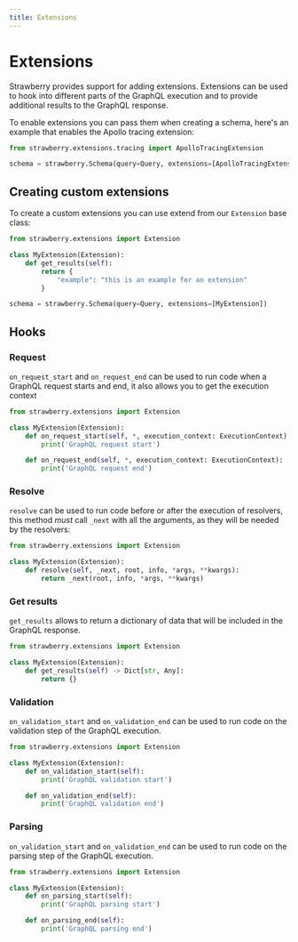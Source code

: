 ```yaml
---
title: Extensions
---
```


# Extensions

Strawberry provides support for adding extensions. Extensions can be used to
hook into different parts of the GraphQL execution and to provide additional
results to the GraphQL response.

To enable extensions you can pass them when creating a schema, here's an example
that enables the Apollo tracing extension:

```python
from strawberry.extensions.tracing import ApolloTracingExtension

schema = strawberry.Schema(query=Query, extensions=[ApolloTracingExtension])
```

## Creating custom extensions

To create a custom extensions you can use extend from our `Extension` base
class:

```python
from strawberry.extensions import Extension

class MyExtension(Extension):
    def get_results(self):
        return {
            "example": "this is an example for an extension"
        }

schema = strawberry.Schema(query=Query, extensions=[MyExtension])
```

## Hooks

### Request

`on_request_start` and `on_request_end` can be used to run code when a GraphQL
request starts and end, it also allows you to get the execution context

```python
from strawberry.extensions import Extension

class MyExtension(Extension):
    def on_request_start(self, *, execution_context: ExecutionContext):
        print('GraphQL request start')

    def on_request_end(self, *, execution_context: ExecutionContext):
        print('GraphQL request end')
```

### Resolve

`resolve` can be used to run code before or after the execution of resolvers,
this method _must_ call `_next` with all the arguments, as they will be needed
by the resolvers:

```python
from strawberry.extensions import Extension

class MyExtension(Extension):
    def resolve(self, _next, root, info, *args, **kwargs):
        return _next(root, info, *args, **kwargs)
```

### Get results

`get_results` allows to return a dictionary of data that will be included in the
GraphQL response.

```python
from strawberry.extensions import Extension

class MyExtension(Extension):
    def get_results(self) -> Dict[str, Any]:
        return {}
```

### Validation

`on_validation_start` and `on_validation_end` can be used to run code on the
validation step of the GraphQL execution.

```python
from strawberry.extensions import Extension

class MyExtension(Extension):
    def on_validation_start(self):
        print('GraphQL validation start')

    def on_validation_end(self):
        print('GraphQL validation end')
```

### Parsing

`on_validation_start` and `on_validation_end` can be used to run code on the
parsing step of the GraphQL execution.

```python
from strawberry.extensions import Extension

class MyExtension(Extension):
    def on_parsing_start(self):
        print('GraphQL parsing start')

    def on_parsing_end(self):
        print('GraphQL parsing end')
```
